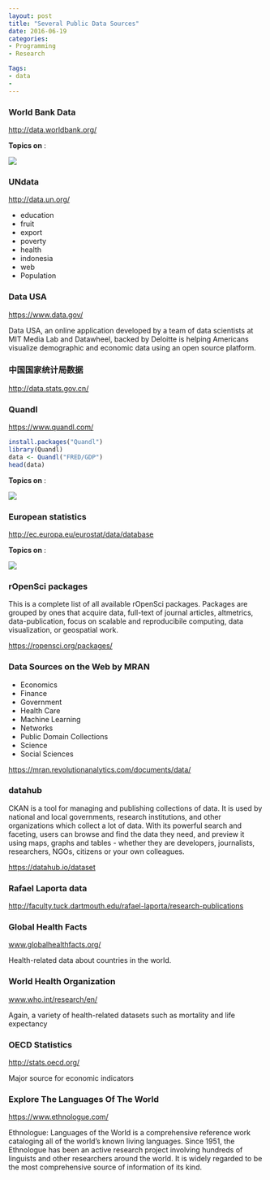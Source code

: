 ```yaml
---
layout: post
title: "Several Public Data Sources"
date: 2016-06-19
categories:
- Programming
- Research

Tags:
- data
- 
---
```


### World Bank Data

http://data.worldbank.org/

**Topics on** :

![](/assets/worldbankdata.png)

### UNdata

http://data.un.org/

- education
- fruit
- export
- poverty
- health
- indonesia
- web	
- Population

### Data USA

https://www.data.gov/

Data USA, an online application developed by a team of data scientists at MIT Media Lab and Datawheel, backed by Deloitte is helping Americans visualize demographic and economic data using an open source platform.

### 中国国家统计局数据

http://data.stats.gov.cn/

### Quandl

https://www.quandl.com/

```r
install.packages("Quandl")
library(Quandl)
data <- Quandl("FRED/GDP")
head(data)
```

**Topics on** :

![](/assets/quandldata.png)

### European statistics

http://ec.europa.eu/eurostat/data/database

**Topics on** :

![](/assets/eurostatdata.png)

### rOpenSci packages

This is a complete list of all available rOpenSci packages. Packages are grouped by ones that acquire data, full-text of journal articles, altmetrics, data-publication, focus on scalable and reproducibile computing, data visualization, or geospatial work. 

https://ropensci.org/packages/

### Data Sources on the Web by MRAN

- Economics
- Finance
- Government
- Health Care
- Machine Learning
- Networks
- Public Domain Collections
- Science
- Social Sciences

https://mran.revolutionanalytics.com/documents/data/

### datahub

CKAN is a tool for managing and publishing collections of data. It is used by national and local governments, research institutions, and other organizations which collect a lot of data. With its powerful search and faceting, users can browse and find the data they need, and preview it using maps, graphs and tables - whether they are developers, journalists, researchers, NGOs, citizens or your own colleagues.

https://datahub.io/dataset

### Rafael Laporta data

http://faculty.tuck.dartmouth.edu/rafael-laporta/research-publications

### Global Health Facts 

www.globalhealthfacts.org/

Health-related data about countries in the world.

### World Health Organization

www.who.int/research/en/

Again, a variety of health-related datasets such
as mortality and life expectancy

### OECD Statistics 

http://stats.oecd.org/

Major source for economic indicators

### Explore The Languages Of The World

https://www.ethnologue.com/

Ethnologue: Languages of the World is a comprehensive reference work cataloging all of the world’s known living languages. Since 1951, the Ethnologue has been an active research project involving hundreds of linguists and other researchers around the world. It is widely regarded to be the most comprehensive source of information of its kind.